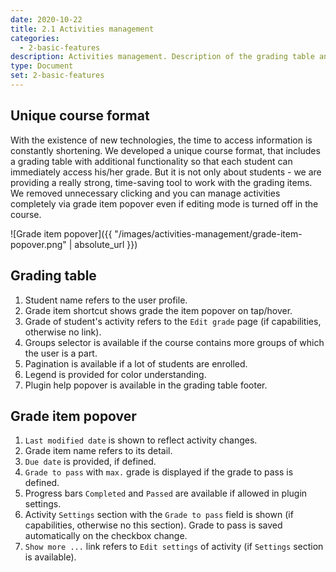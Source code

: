 ```yaml
---
date: 2020-10-22
title: 2.1 Activities management
categories:
  - 2-basic-features
description: Activities management. Description of the grading table and grade item popover.
type: Document
set: 2-basic-features
---
```


## Unique course format

With the existence of new technologies, the time to access information is constantly shortening. We developed a unique course
format, that includes a grading table with additional functionality so that each student can immediately access his/her grade. But
it is not only about students - we are providing a really strong, time-saving tool to work with the grading items. We removed
unnecessary clicking and you can manage activities completely via grade item popover even if editing mode is turned off in the
course.

![Grade item popover]({{ "/images/activities-management/grade-item-popover.png" | absolute_url }})

## Grading table

1. Student name refers to the user profile.
2. Grade item shortcut shows grade the item popover on tap/hover.
3. Grade of student's activity refers to the `Edit grade` page (if capabilities, otherwise no link).
4. Groups selector is available if the course contains more groups of which the user is a part.
5. Pagination is available if a lot of students are enrolled.
6. Legend is provided for color understanding.
7. Plugin help popover is available in the grading table footer.

## Grade item popover

1. `Last modified date` is shown to reflect activity changes.
2. Grade item name refers to its detail.
3. `Due date` is provided, if defined.
4. `Grade to pass` with `max.` grade is displayed if the grade to pass is defined.
5. Progress bars `Completed` and `Passed` are available if allowed in plugin settings.
6. Activity `Settings` section with the `Grade to pass` field is shown (if capabilities, otherwise no this section). Grade to pass is
saved automatically on the checkbox change.
7. `Show more ...` link refers to `Edit settings` of activity (if `Settings` section is available).
